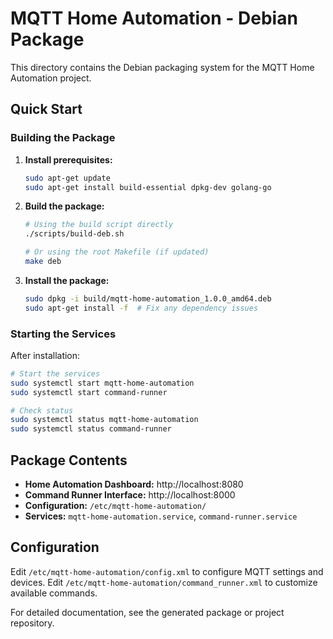 # MQTT Home Automation - Debian Package

This directory contains the Debian packaging system for the MQTT Home Automation project.

## Quick Start

### Building the Package

1. **Install prerequisites:**
   ```bash
   sudo apt-get update
   sudo apt-get install build-essential dpkg-dev golang-go
   ```

2. **Build the package:**
   ```bash
   # Using the build script directly
   ./scripts/build-deb.sh
   
   # Or using the root Makefile (if updated)
   make deb
   ```

3. **Install the package:**
   ```bash
   sudo dpkg -i build/mqtt-home-automation_1.0.0_amd64.deb
   sudo apt-get install -f  # Fix any dependency issues
   ```

### Starting the Services

After installation:

```bash
# Start the services
sudo systemctl start mqtt-home-automation
sudo systemctl start command-runner

# Check status
sudo systemctl status mqtt-home-automation
sudo systemctl status command-runner
```

## Package Contents

- **Home Automation Dashboard:** http://localhost:8080
- **Command Runner Interface:** http://localhost:8000
- **Configuration:** `/etc/mqtt-home-automation/`
- **Services:** `mqtt-home-automation.service`, `command-runner.service`

## Configuration

Edit `/etc/mqtt-home-automation/config.xml` to configure MQTT settings and devices.
Edit `/etc/mqtt-home-automation/command_runner.xml` to customize available commands.

For detailed documentation, see the generated package or project repository.
